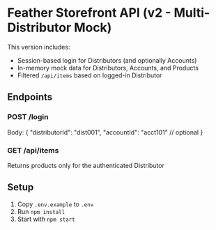 # Feather Storefront API (v2 - Multi-Distributor Mock)

This version includes:
- Session-based login for Distributors (and optionally Accounts)
- In-memory mock data for Distributors, Accounts, and Products
- Filtered `/api/items` based on logged-in Distributor

## Endpoints

### POST /login
Body:
{
  "distributorId": "dist001",
  "accountId": "acct101" // optional
}

### GET /api/items
Returns products only for the authenticated Distributor

## Setup

1. Copy `.env.example` to `.env`
2. Run `npm install`
3. Start with `npm start`